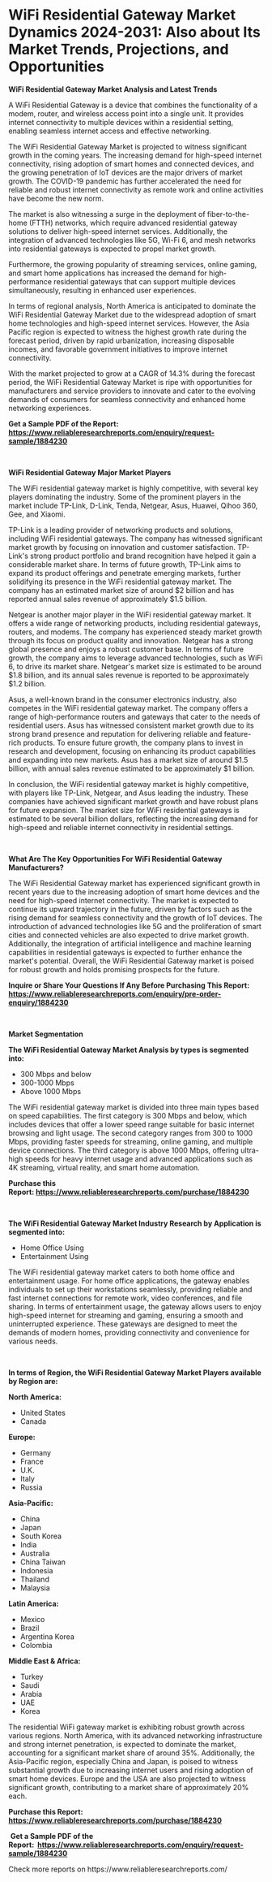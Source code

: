 <p><h1>WiFi Residential Gateway Market Dynamics 2024-2031: Also about Its Market Trends, Projections, and Opportunities</h1></p><p><strong>WiFi Residential Gateway Market Analysis and Latest Trends</strong></p>
<p><p>A WiFi Residential Gateway is a device that combines the functionality of a modem, router, and wireless access point into a single unit. It provides internet connectivity to multiple devices within a residential setting, enabling seamless internet access and effective networking.</p><p>The WiFi Residential Gateway Market is projected to witness significant growth in the coming years. The increasing demand for high-speed internet connectivity, rising adoption of smart homes and connected devices, and the growing penetration of IoT devices are the major drivers of market growth. The COVID-19 pandemic has further accelerated the need for reliable and robust internet connectivity as remote work and online activities have become the new norm.</p><p>The market is also witnessing a surge in the deployment of fiber-to-the-home (FTTH) networks, which require advanced residential gateway solutions to deliver high-speed internet services. Additionally, the integration of advanced technologies like 5G, Wi-Fi 6, and mesh networks into residential gateways is expected to propel market growth.</p><p>Furthermore, the growing popularity of streaming services, online gaming, and smart home applications has increased the demand for high-performance residential gateways that can support multiple devices simultaneously, resulting in enhanced user experiences.</p><p>In terms of regional analysis, North America is anticipated to dominate the WiFi Residential Gateway Market due to the widespread adoption of smart home technologies and high-speed internet services. However, the Asia Pacific region is expected to witness the highest growth rate during the forecast period, driven by rapid urbanization, increasing disposable incomes, and favorable government initiatives to improve internet connectivity.</p><p>With the market projected to grow at a CAGR of 14.3% during the forecast period, the WiFi Residential Gateway Market is ripe with opportunities for manufacturers and service providers to innovate and cater to the evolving demands of consumers for seamless connectivity and enhanced home networking experiences.</p></p>
<p><strong>Get a Sample PDF of the Report:&nbsp; <a href="https://www.reliableresearchreports.com/enquiry/request-sample/1884230">https://www.reliableresearchreports.com/enquiry/request-sample/1884230</a></strong></p>
<p>&nbsp;</p>
<p><strong>WiFi Residential Gateway Major Market Players</strong></p>
<p><p>The WiFi residential gateway market is highly competitive, with several key players dominating the industry. Some of the prominent players in the market include TP-Link, D-Link, Tenda, Netgear, Asus, Huawei, Qihoo 360, Gee, and Xiaomi.</p><p>TP-Link is a leading provider of networking products and solutions, including WiFi residential gateways. The company has witnessed significant market growth by focusing on innovation and customer satisfaction. TP-Link's strong product portfolio and brand recognition have helped it gain a considerable market share. In terms of future growth, TP-Link aims to expand its product offerings and penetrate emerging markets, further solidifying its presence in the WiFi residential gateway market. The company has an estimated market size of around $2 billion and has reported annual sales revenue of approximately $1.5 billion.</p><p>Netgear is another major player in the WiFi residential gateway market. It offers a wide range of networking products, including residential gateways, routers, and modems. The company has experienced steady market growth through its focus on product quality and innovation. Netgear has a strong global presence and enjoys a robust customer base. In terms of future growth, the company aims to leverage advanced technologies, such as WiFi 6, to drive its market share. Netgear's market size is estimated to be around $1.8 billion, and its annual sales revenue is reported to be approximately $1.2 billion.</p><p>Asus, a well-known brand in the consumer electronics industry, also competes in the WiFi residential gateway market. The company offers a range of high-performance routers and gateways that cater to the needs of residential users. Asus has witnessed consistent market growth due to its strong brand presence and reputation for delivering reliable and feature-rich products. To ensure future growth, the company plans to invest in research and development, focusing on enhancing its product capabilities and expanding into new markets. Asus has a market size of around $1.5 billion, with annual sales revenue estimated to be approximately $1 billion.</p><p>In conclusion, the WiFi residential gateway market is highly competitive, with players like TP-Link, Netgear, and Asus leading the industry. These companies have achieved significant market growth and have robust plans for future expansion. The market size for WiFi residential gateways is estimated to be several billion dollars, reflecting the increasing demand for high-speed and reliable internet connectivity in residential settings.</p></p>
<p>&nbsp;</p>
<p><strong>What Are The Key Opportunities For WiFi Residential Gateway Manufacturers?</strong></p>
<p><p>The WiFi Residential Gateway market has experienced significant growth in recent years due to the increasing adoption of smart home devices and the need for high-speed internet connectivity. The market is expected to continue its upward trajectory in the future, driven by factors such as the rising demand for seamless connectivity and the growth of IoT devices. The introduction of advanced technologies like 5G and the proliferation of smart cities and connected vehicles are also expected to drive market growth. Additionally, the integration of artificial intelligence and machine learning capabilities in residential gateways is expected to further enhance the market's potential. Overall, the WiFi Residential Gateway market is poised for robust growth and holds promising prospects for the future.</p></p>
<p><strong>Inquire or Share Your Questions If Any Before Purchasing This Report: <a href="https://www.reliableresearchreports.com/enquiry/pre-order-enquiry/1884230">https://www.reliableresearchreports.com/enquiry/pre-order-enquiry/1884230</a></strong></p>
<p>&nbsp;</p>
<p><strong>Market Segmentation</strong></p>
<p><strong>The WiFi Residential Gateway Market Analysis by types is segmented into:</strong></p>
<p><ul><li>300 Mbps and below</li><li>300-1000 Mbps</li><li>Above 1000 Mbps</li></ul></p>
<p><p>The WiFi residential gateway market is divided into three main types based on speed capabilities. The first category is 300 Mbps and below, which includes devices that offer a lower speed range suitable for basic internet browsing and light usage. The second category ranges from 300 to 1000 Mbps, providing faster speeds for streaming, online gaming, and multiple device connections. The third category is above 1000 Mbps, offering ultra-high speeds for heavy internet usage and advanced applications such as 4K streaming, virtual reality, and smart home automation.</p></p>
<p><strong>Purchase this Report:&nbsp;<a href="https://www.reliableresearchreports.com/purchase/1884230">https://www.reliableresearchreports.com/purchase/1884230</a></strong></p>
<p>&nbsp;</p>
<p><strong>The WiFi Residential Gateway Market Industry Research by Application is segmented into:</strong></p>
<p><ul><li>Home Office Using</li><li>Entertainment Using</li></ul></p>
<p><p>The WiFi residential gateway market caters to both home office and entertainment usage. For home office applications, the gateway enables individuals to set up their workstations seamlessly, providing reliable and fast internet connections for remote work, video conferences, and file sharing. In terms of entertainment usage, the gateway allows users to enjoy high-speed internet for streaming and gaming, ensuring a smooth and uninterrupted experience. These gateways are designed to meet the demands of modern homes, providing connectivity and convenience for various needs.</p></p>
<p>&nbsp;</p>
<p><strong>In terms of Region, the WiFi Residential Gateway Market Players available by Region are:</strong></p>
<p>
    <p> <strong> North America: </strong>
        <ul>
            <li>United States</li>
            <li>Canada</li>
        </ul>
        </p> 
    <p> <strong> Europe: </strong>
        <ul>
            <li>Germany</li>
            <li>France</li>
            <li>U.K.</li>
            <li>Italy</li>
            <li>Russia</li>
        </ul>
        </p> 
    <p> <strong> Asia-Pacific: </strong>
        <ul>
            <li>China</li>
            <li>Japan</li>
            <li>South Korea</li>
            <li>India</li>
            <li>Australia</li>
            <li>China Taiwan</li>
            <li>Indonesia</li>
            <li>Thailand</li>
            <li>Malaysia</li>
        </ul>
        </p> 
    <p> <strong> Latin America: </strong>
        <ul>
            <li>Mexico</li>
            <li>Brazil</li>
            <li>Argentina Korea</li>
            <li>Colombia</li>
        </ul>
        </p> 
    <p> <strong> Middle East & Africa: </strong>
        <ul>
            <li>Turkey</li>
            <li>Saudi</li>
            <li>Arabia</li>
            <li>UAE</li>
            <li>Korea</li>
        </ul>
    </p>
    </p>
<p><p>The residential WiFi gateway market is exhibiting robust growth across various regions. North America, with its advanced networking infrastructure and strong internet penetration, is expected to dominate the market, accounting for a significant market share of around 35%. Additionally, the Asia-Pacific region, especially China and Japan, is poised to witness substantial growth due to increasing internet users and rising adoption of smart home devices. Europe and the USA are also projected to witness significant growth, contributing to a market share of approximately 20% each.</p></p>
<p><strong>Purchase this Report: <a href="https://www.reliableresearchreports.com/purchase/1884230">https://www.reliableresearchreports.com/purchase/1884230</a></strong></p>
<p>&nbsp;<strong>Get a Sample PDF of the Report:&nbsp;&nbsp;<a href="https://www.reliableresearchreports.com/enquiry/request-sample/1884230">https://www.reliableresearchreports.com/enquiry/request-sample/1884230</a></strong></p>
<p><strong></strong></p>
<p>Check more reports on https://www.reliableresearchreports.com/</p>